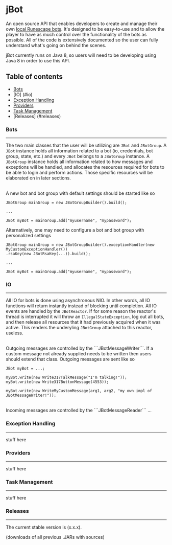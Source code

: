 jBot
====
An open source API that enables developers to create and manage their own [local Runescape bots](http://www.rune-server.org/runescape-development/rs2-server/show-off/561994-serversided-bots.html). It's designed to be easy-to-use and to allow the player to have as much control over the functionality of the bots as possible. All of the code is extensively documented so the user can fully understand what's going on behind the scenes.

jBot currently runs on Java 8, so users will need to be developing using Java 8 in order to use this API.

Table of contents
-------

- [Bots](#bots)
- [IO] (#io)
- [Exception Handling](#exception-handling)
- [Providers](#providers)
- [Task Management](#task-management)
- [Releases] (#releases)

### Bots
-------
The two main classes that the user will be utilizing are ```JBot``` and ```JBotGroup```. A ```JBot``` instance holds all information related to a bot (io, credentials, bot group, state, etc.) and every ```JBot``` belongs to a ```JBotGroup``` instance. A ```JBotGroup``` instance holds all information related to how messages and exceptions will be handled, and allocates the resources required for bots to be able to login and perform actions. Those specific resources will be elaborated on in later sections.

</br>
A new bot and bot group with default settings should be started like so

```
JBotGroup mainGroup = new JBotGroupBuilder().build();

...

JBot myBot = mainGroup.add("myusername", "mypassword");
```

Alternatively, one may need to configure a bot and bot group with personalized settings

```
JBotGroup mainGroup = new JBotGroupBuilder().exceptionHandler(new MyCustomExceptionHandler())
.rsaKey(new JBotRsaKey(...)).build();

...

JBot myBot = mainGroup.add("myusername", "mypassword");
```


### IO
-------
All IO for bots is done using asynchronous NIO. In other words, all IO functions will return instantly instead of blocking until completion. All IO events are handled by the ```JBotReactor```. If for some reason the reactor's thread is interrupted it will throw an ```IllegalStateException```, log out all bots, and then release all resources that it had previously acquired when it was active. This renders the underyling ```JBotGroup``` attached to this reactor, useless.

</br>
Outgoing messages are controlled by the ```JBotMessageWriter```. If a custom message not already supplied needs to be written then users should extend that class. Outgoing messages are sent like so

```
JBot myBot = ...;

myBot.write(new Write317TalkMessage("I'm talking!"));
myBot.write(new Write317ButtonMessage(4553));

myBot.write(new WriteMyCustomMessage(arg1, arg2, "my own impl of JBotMessageWriter!"));
```

</br>
Incoming messages are controlled by the ```JBotMessageReader``` ...

### Exception Handling
-------
stuff here


### Providers
-------
stuff here


### Task Management
-------
stuff here


### Releases
-------
The current stable version is (x.x.x).

(downloads of all previous .JARs with sources)
